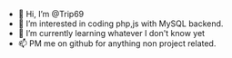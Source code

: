 - 👋 Hi, I’m @Trip69
- 👀 I’m interested in coding php,js with MySQL backend.
- 🌱 I’m currently learning whatever I don't know yet
- 📫 PM me on github for anything non project related.

<!---
Trip69/Trip69 is a ✨ special ✨ repository because its `README.md` (this file) appears on your GitHub profile.
You can click the Preview link to take a look at your changes.
--->
